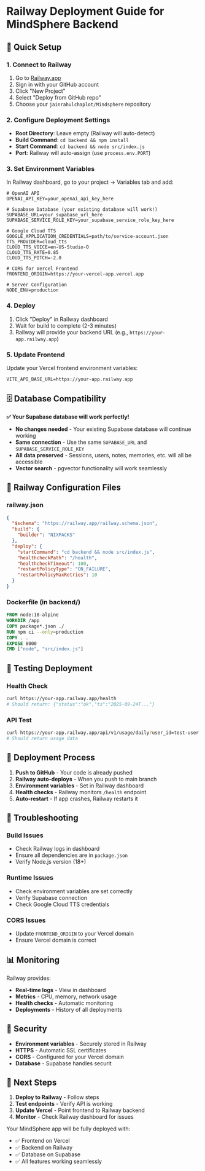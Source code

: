 # Railway Deployment Guide for MindSphere Backend

## 🚀 Quick Setup

### 1. Connect to Railway
1. Go to [Railway.app](https://railway.app)
2. Sign in with your GitHub account
3. Click "New Project"
4. Select "Deploy from GitHub repo"
5. Choose your `jainrahulchaplot/Mindsphere` repository

### 2. Configure Deployment Settings
- **Root Directory**: Leave empty (Railway will auto-detect)
- **Build Command**: `cd backend && npm install`
- **Start Command**: `cd backend && node src/index.js`
- **Port**: Railway will auto-assign (use `process.env.PORT`)

### 3. Set Environment Variables
In Railway dashboard, go to your project → Variables tab and add:

```env
# OpenAI API
OPENAI_API_KEY=your_openai_api_key_here

# Supabase Database (your existing database will work!)
SUPABASE_URL=your_supabase_url_here
SUPABASE_SERVICE_ROLE_KEY=your_supabase_service_role_key_here

# Google Cloud TTS
GOOGLE_APPLICATION_CREDENTIALS=path/to/service-account.json
TTS_PROVIDER=cloud_tts
CLOUD_TTS_VOICE=en-US-Studio-O
CLOUD_TTS_RATE=0.85
CLOUD_TTS_PITCH=-2.0

# CORS for Vercel Frontend
FRONTEND_ORIGIN=https://your-vercel-app.vercel.app

# Server Configuration
NODE_ENV=production
```

### 4. Deploy
1. Click "Deploy" in Railway dashboard
2. Wait for build to complete (2-3 minutes)
3. Railway will provide your backend URL (e.g., `https://your-app.railway.app`)

### 5. Update Frontend
Update your Vercel frontend environment variables:
```env
VITE_API_BASE_URL=https://your-app.railway.app
```

## 🗄️ Database Compatibility

**✅ Your Supabase database will work perfectly!**

- **No changes needed** - Your existing Supabase database will continue working
- **Same connection** - Use the same `SUPABASE_URL` and `SUPABASE_SERVICE_ROLE_KEY`
- **All data preserved** - Sessions, users, notes, memories, etc. will all be accessible
- **Vector search** - pgvector functionality will work seamlessly

## 🔧 Railway Configuration Files

### railway.json
```json
{
  "$schema": "https://railway.app/railway.schema.json",
  "build": {
    "builder": "NIXPACKS"
  },
  "deploy": {
    "startCommand": "cd backend && node src/index.js",
    "healthcheckPath": "/health",
    "healthcheckTimeout": 100,
    "restartPolicyType": "ON_FAILURE",
    "restartPolicyMaxRetries": 10
  }
}
```

### Dockerfile (in backend/)
```dockerfile
FROM node:18-alpine
WORKDIR /app
COPY package*.json ./
RUN npm ci --only=production
COPY . .
EXPOSE 8000
CMD ["node", "src/index.js"]
```

## 🧪 Testing Deployment

### Health Check
```bash
curl https://your-app.railway.app/health
# Should return: {"status":"ok","ts":"2025-09-24T..."}
```

### API Test
```bash
curl https://your-app.railway.app/api/v1/usage/daily?user_id=test-user
# Should return usage data
```

## 🔄 Deployment Process

1. **Push to GitHub** - Your code is already pushed
2. **Railway auto-deploys** - When you push to main branch
3. **Environment variables** - Set in Railway dashboard
4. **Health checks** - Railway monitors `/health` endpoint
5. **Auto-restart** - If app crashes, Railway restarts it

## 🚨 Troubleshooting

### Build Issues
- Check Railway logs in dashboard
- Ensure all dependencies are in `package.json`
- Verify Node.js version (18+)

### Runtime Issues
- Check environment variables are set correctly
- Verify Supabase connection
- Check Google Cloud TTS credentials

### CORS Issues
- Update `FRONTEND_ORIGIN` to your Vercel domain
- Ensure Vercel domain is correct

## 📊 Monitoring

Railway provides:
- **Real-time logs** - View in dashboard
- **Metrics** - CPU, memory, network usage
- **Health checks** - Automatic monitoring
- **Deployments** - History of all deployments

## 🔐 Security

- **Environment variables** - Securely stored in Railway
- **HTTPS** - Automatic SSL certificates
- **CORS** - Configured for your Vercel domain
- **Database** - Supabase handles securit

## 🎯 Next Steps

1. **Deploy to Railway** - Follow steps
2. **Test endpoints** - Verify API is working
3. **Update Vercel** - Point frontend to Railway backend
4. **Monitor** - Check Railway dashboard for issues

Your MindSphere app will be fully deployed with:
- ✅ Frontend on Vercel
- ✅ Backend on Railway  
- ✅ Database on Supabase
- ✅ All features working seamlessly
